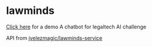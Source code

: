 # lawminds
[Click here](https://lawminds.vercel.app) for a demo
A chatbot for legaltech AI challenge

API from [jvelezmagic/lawminds-service](https://github.com/jvelezmagic/lawminds-service)
